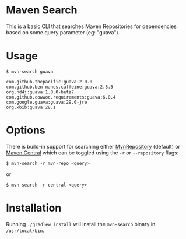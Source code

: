 Maven Search
============
This is a basic CLI that searches Maven Repositories for dependencies based on
some query parameter (eg: "guava").

Usage
=====
```
$ mvn-search guava

com.github.thepacific:guava:2.0.0
com.github.ben-manes.caffeine:guava:2.8.5
org.nd4j:guava:1.0.0-beta7
com.github.cowwoc.requirements:guava:6.0.4
com.google.guava:guava:29.0-jre
org.xbib:guava:28.1
```

Options
=======
There is build-in support for searching either [MvnRepository](https://mvnrepository.com/) (default) or 
[Maven Central](https://search.maven.org/) which can be toggled using the `-r` or `--repository` flags:
```
$ mvn-search -r mvn-repo <query>
```
or
```
$ mvn-search -r central <query>
```

Installation
============
Running `./gradlew install` will install the `mvn-search` binary in
`/usr/local/bin`.
